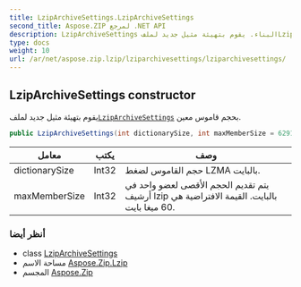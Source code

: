 ```yaml
---
title: LzipArchiveSettings.LzipArchiveSettings
second_title: Aspose.ZIP لمرجع .NET API
description: LzipArchiveSettings البناء. يقوم بتهيئة مثيل جديد لملفLzipArchiveSettings بحجم قاموس معين.
type: docs
weight: 10
url: /ar/net/aspose.zip.lzip/lziparchivesettings/lziparchivesettings/
---
```

## LzipArchiveSettings constructor

يقوم بتهيئة مثيل جديد لملف[`LzipArchiveSettings`](../) بحجم قاموس معين.

```csharp
public LzipArchiveSettings(int dictionarySize, int maxMemberSize = 62914560)
```

| معامل | يكتب | وصف |
| --- | --- | --- |
| dictionarySize | Int32 | حجم القاموس لضغط LZMA بالبايت. |
| maxMemberSize | Int32 | يتم تقديم الحجم الأقصى لعضو واحد في أرشيف lzip بالبايت. القيمة الافتراضية هي 60 ميغا بايت. |

### أنظر أيضا

* class [LzipArchiveSettings](../)
* مساحة الاسم [Aspose.Zip.Lzip](../../lziparchivesettings/)
* المجسم [Aspose.Zip](../../../)


